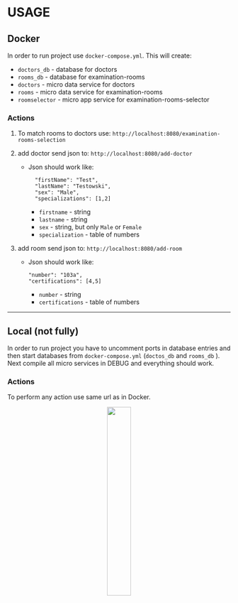 # USAGE

## Docker

In order to run project use `docker-compose.yml`. This will create:

* `doctors_db`  -  database for doctors
* `rooms_db` - database for examination-rooms
* `doctors` - micro data service for doctors
* `rooms` - micro data service for examination-rooms
* `roomselector` - micro app service for examination-rooms-selector

### Actions

1) To match rooms to doctors use: ```http://localhost:8080/examination-rooms-selection```
   
2) add doctor send json to: ```http://localhost:8080/add-doctor```
    * Json should work like:
        ```
          "firstName": "Test",
          "lastName": "Testowski",
          "sex": "Male",
          "specializations": [1,2]
        ```
        * `firstname` - string
        * `lastname` - string
        * `sex` - string, but only `Male` or `Female`
        * `specialization` - table of numbers
    
3) add room send json to: ```http://localhost:8080/add-room```
    * Json should work like:
        ```
        "number": "103a",
        "certifications": [4,5]
        ```
        * `number` - string
        * `certifications` - table of numbers   
    
------------------------------------------

## Local (not fully)

In order to run project you have to uncomment ports in database entries and then start databases from `docker-compose.yml` (`doctos_db` and `rooms_db` ). Next compile all micro services in DEBUG and everything should work.

### Actions

To perform any action use same url as in Docker.

<p align="center" width="100%">
    <img width="33%" src="https://i.ibb.co/TRGLDXJ/ddd.jpg"> 
</p>
